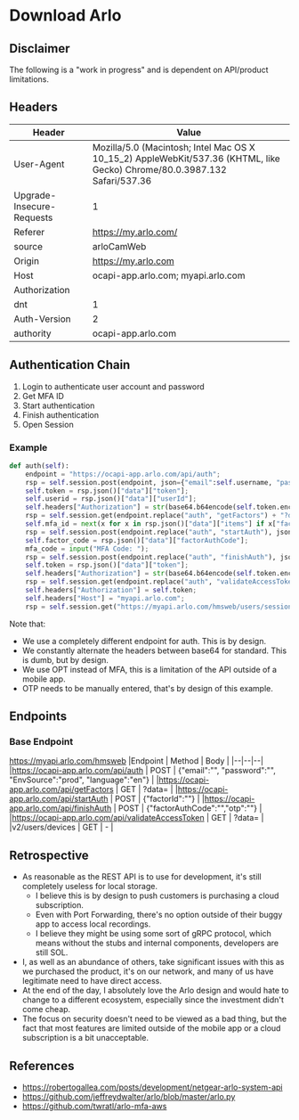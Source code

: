# Download Arlo

## Disclaimer
The following is a "work in progress" and is dependent on API/product limitations.

## Headers
| Header                      | Value                                                                                                                             |
|--|--|
|User-Agent	                  | Mozilla/5.0 (Macintosh; Intel Mac OS X 10_15_2) AppleWebKit/537.36 (KHTML, like Gecko) Chrome/80.0.3987.132 Safari/537.36
|Upgrade-Insecure-Requests	  | 1                                                                                                                                 |
|Referer	                  | https://my.arlo.com/                                                                                                              |
|source	                      | arloCamWeb                                                                                                                        |
|Origin	                      | https://my.arlo.com                                                                                                               |
|Host	                      | ocapi-app.arlo.com; myapi.arlo.com                                                                                                |
|Authorization	              | <token>                                                                                                                           |
|dnt	                      | 1                                                                                                                                 |
|Auth-Version	              | 2                                                                                                                                 |
|authority	                  | ocapi-app.arlo.com                                                                                                                |


## Authentication Chain
1. Login to authenticate user account and password
2. Get MFA ID
3. Start authentication
4. Finish authentication
5. Open Session

### Example
```python
def auth(self):
    endpoint = "https://ocapi-app.arlo.com/api/auth";
    rsp = self.session.post(endpoint, json={"email":self.username, "password":self.password, "EnvSource":"prod", "language":"en"}, headers=self.headers);
    self.token = rsp.json()["data"]["token"];
    self.userid = rsp.json()["data"]["userId"];
    self.headers["Authorization"] = str(base64.b64encode(self.token.encode("utf-8")), "utf-8");
    rsp = self.session.get(endpoint.replace("auth", "getFactors") + "?data%20={0}".format(rsp.json()["data"]["authenticated"]), headers=self.headers);
    self.mfa_id = next(x for x in rsp.json()["data"]["items"] if x["factorType"] == "EMAIL")["factorId"];
    rsp = self.session.post(endpoint.replace("auth", "startAuth"), json={"factorId":self.mfa_id}, headers=self.headers);
    self.factor_code = rsp.json()["data"]["factorAuthCode"];
    mfa_code = input("MFA Code: ");
    rsp = self.session.post(endpoint.replace("auth", "finishAuth"), json={"factorAuthCode":self.factor_code, "otp":"{0}".format(mfa_code)}, headers=self.headers);
    self.token = rsp.json()["data"]["token"];
    self.headers["Authorization"] = str(base64.b64encode(self.token.encode("utf-8")), "utf-8");
    rsp = self.session.get(endpoint.replace("auth", "validateAccessToken?data={0}".format(int(time.time()))), headers=self.headers);
    self.headers["Authorization"] = self.token;
    self.headers["Host"] = "myapi.arlo.com";
    rsp = self.session.get("https://myapi.arlo.com/hmsweb/users/session/v3?eventId=FE!91b15979-6e3c-41b8-b115-e71c64f7ef81&time={0}".format(int(time.time())), headers=self.headers);
```
Note that:
* We use a completely different endpoint for auth.  This is by design.
* We constantly alternate the headers between base64 for standard.  This is dumb, but by design.
* We use OPT instead of MFA, this is a limitation of the API outside of a mobile app.
* OTP needs to be manually entered, that's by design of this example.

## Endpoints
### Base Endpoint
https://myapi.arlo.com/hmsweb
|Endpoint                                                | Method           | Body                                                                             |
|--|--|--|
|https://ocapi-app.arlo.com/api/auth                     | POST             | {"email":"", "password":"", "EnvSource":"prod", "language":"en"}                 |
|https://ocapi-app.arlo.com/api/getFactors               | GET              | ?data=<timestamp>                                                                |
|https://ocapi-app.arlo.com/api/startAuth                | POST             | {"factorId":""}                                                                  |
|https://ocapi-app.arlo.com/api/finishAuth               | POST             | {"factorAuthCode":"","otp":""}                                                   |
|https://ocapi-app.arlo.com/api/validateAccessToken      | GET              | ?data=<timestamp>                                                                |
|v2/users/devices                                        | GET              | -                                                                                |


## Retrospective
* As reasonable as the REST API is to use for development, it's still completely useless for local storage.
    * I believe this is by design to push customers is purchasing a cloud subscription.
    * Even with Port Forwarding, there's no option outside of their buggy app to access local recordings.
    * I believe they might be using some sort of gRPC protocol, which means without the stubs and internal components, developers are still SOL.
* I, as well as an abundance of others, take significant issues with this as we purchased the product, it's on our network, and many of us have legitimate need to have direct access.
* At the end of the day, I absolutely love the Arlo design and would hate to change to a different ecosystem, especially since the investment didn't come cheap.
* The focus on security doesn't need to be viewed as a bad thing, but the fact that most features are limited outside of the mobile app or a cloud subscription is a bit unacceptable.

## References
* https://robertogallea.com/posts/development/netgear-arlo-system-api
* https://github.com/jeffreydwalter/arlo/blob/master/arlo.py 
* https://github.com/twratl/arlo-mfa-aws 

